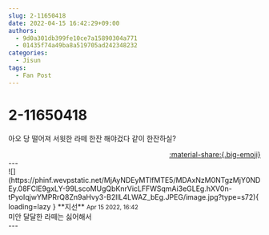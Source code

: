```yaml
---
slug: 2-11650418
date: 2022-04-15 16:42:29+09:00
authors:
  - 9d0a301db399fe10ce7a15890304a771
  - 01435f74a49ba8a519705ad242348232
categories:
  - Jisun
tags:
  - Fan Post
---
```


# 2-11650418

<div class="post-container" markdown="1">
<div class="content-container md-sidebar__scrollwrap" markdown="1">

아오 당 떨어져 서윗한 라떼 한잔 해야겄다 같이 한잔하실?

</div>
</div>

<div style="text-align: right;" markdown="1">
<a href="https://weverse.io/fromis9/fanpost/2-11650418" style="text-align: right;">:material-share:{.big-emoji}</a>
</div>
---

<div class="comments-container md-sidebar__scrollwrap" markdown="1">
<div class="comment" markdown="1">
<div class='id-container' markdown="1">
![](https://phinf.wevpstatic.net/MjAyNDEyMTlfMTE5/MDAxNzM0NTgzMjY0NDEy.08FClE9gxLY-99LscoMUgQbKnrVicLFFWSqmAi3eGLEg.hXV0n-tPyoIqjwYMPRrQ8Zn9aHvy3-B2llL4LWAZ_bEg.JPEG/image.jpg?type=s72){ loading=lazy }
**<span class="artist">지선</span>** <small>Apr 15 2022, 16:42</small><br>
</div>
<div class='comment-body' markdown="1">
미안 달달한 라떼는 싫어해서
</div>
</div>
</div>
---
